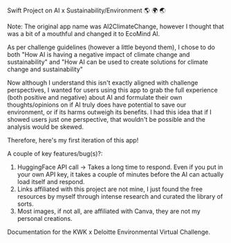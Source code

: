 Swift Project on AI x Sustainability/Environment 🌎 🌍 🌏

Note: The original app name was AI2ClimateChange, however I thought that was a bit of a mouthful and changed it to EcoMind AI.


As per challenge guidelines (however a little beyond them), 
I chose to do both "How AI is having a negative impact of climate change and sustainability" and "How AI can be used to create solutions for climate change and sustainability"

Now although I understand this isn't exactly aligned with challenge perspectives,
I wanted for users using this app to grab the full experience (both positive and negative) about AI and formulate their own thoughts/opinions 
on if AI truly does have potential to save our environment, or if its harms outweigh its benefits. 
I had this idea that if I showed users just one perspective, that wouldn't be possible and the analysis would be skewed.

Therefore, here's my first iteration of this app!

A couple of key features/bug(s)?:
1) HuggingFace API call -> Takes a long time to respond. Even if you put in your own API key, it takes a couple of minutes before the AI can actually load itself and respond.
2) Links affiliated with this project are not mine, I just found the free resources by myself through intense research and curated the library of sorts.
3) Most images, if not all, are affiliated with Canva, they are not my personal creations.

Documentation for the KWK x Deloitte Environmental Virtual Challenge.
